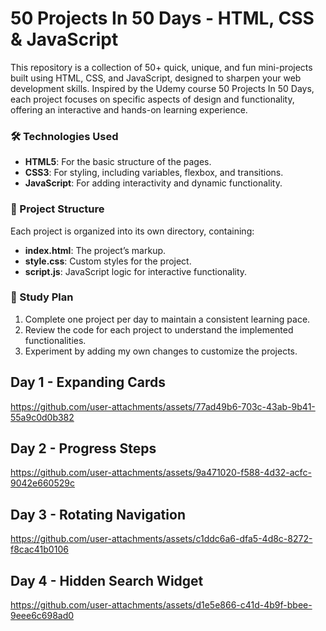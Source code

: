 # 50 Projects In 50 Days - HTML, CSS & JavaScript
This repository is a collection of 50+ quick, unique, and fun mini-projects built using HTML, CSS, and JavaScript, designed to sharpen your web development skills. Inspired by the Udemy course 50 Projects In 50 Days, each project focuses on specific aspects of design and functionality, offering an interactive and hands-on learning experience.

### 🛠️ Technologies Used
- **HTML5**: For the basic structure of the pages.
- **CSS3**: For styling, including variables, flexbox, and transitions.
- **JavaScript**: For adding interactivity and dynamic functionality.

### 📂 Project Structure
Each project is organized into its own directory, containing:
- **index.html**: The project’s markup.
- **style.css**: Custom styles for the project.
- **script.js**: JavaScript logic for interactive functionality.

### 📅 Study Plan
1. Complete one project per day to maintain a consistent learning pace.
2. Review the code for each project to understand the implemented functionalities.
3. Experiment by adding my own changes to customize the projects.
   
## Day 1 - Expanding Cards
https://github.com/user-attachments/assets/77ad49b6-703c-43ab-9b41-55a9c0d0b382

## Day 2 - Progress Steps
https://github.com/user-attachments/assets/9a471020-f588-4d32-acfc-9042e660529c

## Day 3 - Rotating Navigation
https://github.com/user-attachments/assets/c1ddc6a6-dfa5-4d8c-8272-f8cac41b0106

## Day 4 - Hidden Search Widget
https://github.com/user-attachments/assets/d1e5e866-c41d-4b9f-bbee-9eee6c698ad0

